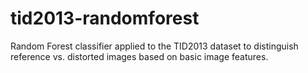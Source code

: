 # tid2013-randomforest
Random Forest classifier applied to the TID2013 dataset to distinguish reference vs. distorted images based on basic image features.
